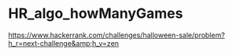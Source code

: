 # HR_algo_howManyGames
https://www.hackerrank.com/challenges/halloween-sale/problem?h_r=next-challenge&amp;h_v=zen
